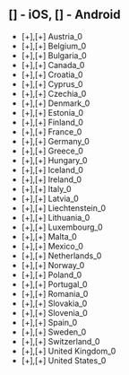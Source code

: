 [] - iOS, [] - Android
-----------------------
- [+],[+] Austria_0
- [+],[+] Belgium_0
- [+],[+] Bulgaria_0
- [+],[+] Canada_0
- [+],[+] Croatia_0
- [+],[+] Cyprus_0
- [+],[+] Czechia_0
- [+],[+] Denmark_0
- [+],[+] Estonia_0
- [+],[+] Finland_0
- [+],[+] France_0
- [+],[+] Germany_0
- [+],[+] Greece_0
- [+],[+] Hungary_0
- [+],[+] Iceland_0
- [+],[+] Ireland_0
- [+],[+] Italy_0
- [+],[+] Latvia_0
- [+],[+] Liechtenstein_0
- [+],[+] Lithuania_0
- [+],[+] Luxembourg_0
- [+],[+] Malta_0
- [+],[+] Mexico_0
- [+],[+] Netherlands_0
- [+],[+] Norway_0
- [+],[+] Poland_0
- [+],[+] Portugal_0
- [+],[+] Romania_0
- [+],[+] Slovakia_0
- [+],[+] Slovenia_0
- [+],[+] Spain_0
- [+],[+] Sweden_0
- [+],[+] Switzerland_0
- [+],[+] United Kingdom_0
- [+],[+] United States_0
